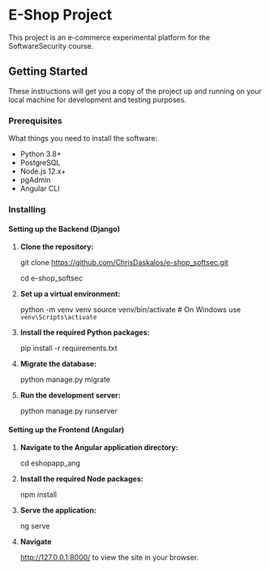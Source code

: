 # E-Shop Project

This project is an e-commerce experimental platform for the SoftwareSecurity course.

## Getting Started

These instructions will get you a copy of the project up and running on your local machine for development and testing purposes.

### Prerequisites

What things you need to install the software:


- Python 3.8+
- PostgreSQL
- Node.js 12.x+
- pgAdmin
- Angular CLI


### Installing

#### Setting up the Backend (Django)

1. **Clone the repository:**

   git clone https://github.com/ChrisDaskalos/e-shop_softsec.git

   cd e-shop_softsec

2. **Set up a virtual environment:**

    python -m venv venv
    source venv/bin/activate  # On Windows use `venv\Scripts\activate`

3. **Install the required Python packages:**
   
    pip install -r requirements.txt

4. **Migrate the database:**

    python manage.py migrate

5. **Run the development server:**
   
   python manage.py runserver

#### Setting up the Frontend (Angular)

1. **Navigate to the Angular application directory:**
   
    cd eshopapp_ang

3. **Install the required Node packages:**
   
    npm install

5. **Serve the application:**
   
    ng serve

7. **Navigate**
   
     http://127.0.0.1:8000/ to view the site in your browser.

